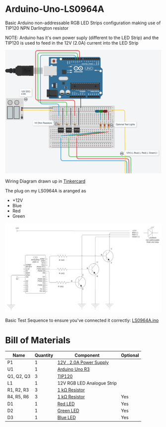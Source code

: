 # Arduino-Uno-LS0964A
Basic Arduino non-addressable RGB LED Strips configuration making use of TIP120 NPN Darlington resistor

NOTE: Arduino has it's own power suply (different to the LED Strip) and the TIP120 is used to feed in the 12V (2.0A) current into the LED Strip

![Wiring Diagram](https://github.com/shark711/Arduino-Uno-LS0964A/blob/main/images/LS0964A.png?raw=true)

Wiring Diagram drawn up in [Tinkercard](https://www.tinkercad.com/)

The plug on my LS0964A is aranged as

- +12V
- Blue 
- Red
- Green

![Circuit Diagram](https://github.com/shark711/Arduino-Uno-LS0964A/blob/main/images/CircuitDiagram.png?raw=true)

Basic Test Sequence to ensure you've connected it correctly: [LS0964A.ino](https://github.com/shark711/Arduino-Uno-LS0964A/blob/main/LS0964A/LS0964A.ino)

# Bill of Materials

| Name       | Quantity | Component                         | Optional |
| ---------- | -------- | --------------------------------- | -------- |
| P1         | 1        | [12V , 2.0A Power Supply][BOM_P1] |          |
| U1         | 1        | [Arduino Uno R3][BOM_U1]          |          |
| Q1, Q2, Q3 | 3        | [TIP120][BOM_Q1]                  |          |
| L1         | 1        | 12V RGB LED Analogue Strip        |          |
| R1, R2, R3 | 3        | [1 kΩ Resistor][BOM_R1]           |          |
| R4, R5, R6 | 3        | [1 kΩ Resistor][BOM_R1]           | Yes      |
| D1         | 1        | [Red LED][BOM_D1]                 | Yes      |
| D2         | 1        | [Green LED][BOM_D2]               | Yes      |
| D3         | 1        | [Blue LED][BOM_D3]                | Yes      |

[BOM_U1]: https://www.amazon.com/s?k=Arduino+Uno+R3&rh=n%3A541966&dc&qid=1609465795&rnid=2941120011&ref=sr_nr_n_1 "Amazon"
[BOM_R1]: https://www.amazon.com/s?k=1+k%E2%84%A6+Resistor&rh=n%3A306805011&dc&qid=1609465849&rnid=2941120011&ref=sr_nr_n_1 "Amazon"
[BOM_P1]: https://www.amazon.com/s?k=Regulated+12V+Transformer+power+supply&rh=n%3A5486425011&ref=nb_sb_noss "Amazon"
[BOM_D1]: https://www.amazon.com/s?k=Red+Light+Emitting+Diode&rh=n%3A228013&dc&qid=1609466136&rnid=2941120011&ref=sr_nr_n_3 "Amazon"
[BOM_D2]: https://www.amazon.com/s?k=Green+Light+Emitting+Diode&rh=n%3A228013&dc&qid=1609466136&rnid=2941120011&ref=sr_nr_n_3 "Amazon"
[BOM_D3]: https://www.amazon.com/s?k=Blue+Light+Emitting+Diode&rh=n%3A228013&dc&qid=1609466136&rnid=2941120011&ref=sr_nr_n_3 "Amazon"
[BOM_Q1]: https://www.amazon.com/s?k=tip120&rh=n%3A306910011%2Cn%3A306913011&dc&qid=1609465248&rnid=2941120011&ref=sr_nr_n_2 "Amazon"

